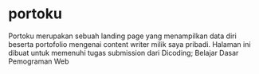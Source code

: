 # portoku
Portoku merupakan sebuah landing page yang menampilkan data diri beserta portofolio mengenai content writer milik saya pribadi. Halaman ini dibuat untuk memenuhi tugas submission dari Dicoding; Belajar Dasar Pemograman Web
